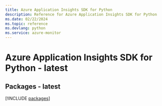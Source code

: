```yaml
---
title: Azure Application Insights SDK for Python
description: Reference for Azure Application Insights SDK for Python
ms.date: 02/22/2024
ms.topic: reference
ms.devlang: python
ms.service: azure-monitor
---
```

# Azure Application Insights SDK for Python - latest
## Packages - latest
[!INCLUDE [packages](application-insights-index.md)]